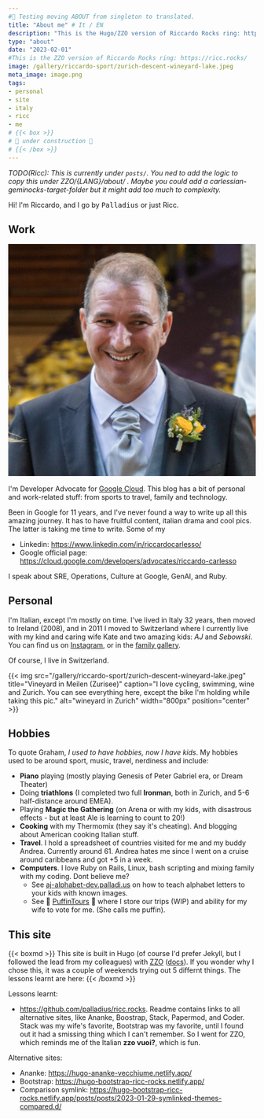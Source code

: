 ```yaml
---
#🚧 Testing moving ABOUT from singleton to translated.
title: "About me" # It / EN
description: "This is the Hugo/ZZO version of Riccardo Rocks ring: https://ricc.rocks/"
type: "about"
date: "2023-02-01"
#This is the ZZO version of Riccardo Rocks ring: https://ricc.rocks/
image: /gallery/riccardo-sport/zurich-descent-wineyard-lake.jpeg
meta_image: image.png
tags:
- personal
- site
- italy
- ricc
- me
# {{< box >}}
# 🚧 under construction 🚧
# {{< /box >}}
---
```


*TODO(Ricc): This is currently under `posts/`. You ned to add the logic to copy this under ZZO/{LANG}/about/ . Maybe you could add a carlessian-geminocks-target-folder but it might add too much to complexity.*

Hi! I'm Riccardo, and I go by <tt>Palladius</tt> or just Ricc.

## Work

![Riccardo innaturally handsome at his wedding](image.png)

I'm Developer Advocate for [Google Cloud](http://cloud.google.com/). This blog has a bit of personal and work-related stuff: from sports to travel, family and technology.

Been in Google for 11 years, and I've never found a way to write up all this amazing journey. It has to have fruitful content, italian drama and cool pics. The latter is taking me time to write. Some of my

* Linkedin: <https://www.linkedin.com/in/riccardocarlesso/>
* Google official page: <https://cloud.google.com/developers/advocates/riccardo-carlesso>

I speak about SRE, Operations, Culture at Google, GenAI, and Ruby.

## Personal

I'm Italian, except I'm mostly on time. I've lived in Italy 32 years, then moved to Ireland (2008), and in 2011 I moved to Switzerland where I currently live with my kind and caring wife Kate and two amazing kids: *AJ* and *Sebowski*. You can find us on [Instagram](https://www.instagram.com/palladius/), or in the [family gallery](/en/gallery/riccardo-family/).

Of course, I live in Switzerland.

{{< img src="/gallery/riccardo-sport/zurich-descent-wineyard-lake.jpeg" title="Vineyard in Meilen (Zurisee)" caption="I love cycling, swimming, wine and Zurich. You can see everything here, except the bike I'm holding while taking this pic." alt="wineyard in Zurich" width="800px" position="center" >}}

## Hobbies

To quote Graham, *I used to have hobbies, now I have kids*. My hobbies used to be around sport, music, travel, nerdiness and include:

* **Piano** playing (mostly playing Genesis of Peter Gabriel era, or Dream Theater)
* Doing **triathlons** (I completed two full **Ironman**, both in Zurich, and 5-6 half-distance around EMEA).
* Playing **Magic the Gathering** (on Arena or with my kids, with disastrous effects - but at least Ale is learning to count to 20!)
* **Cooking** with my Thermomix (they say it's cheating). And blogging about American cooking Italian stuff.
* **Travel**. I hold a spreadsheet of countries visited for me and my buddy Andrea. Currently around 61. Andrea hates me since I went on a cruise around caribbeans and got +5 in a week.
* **Computers**. I love Ruby on Rails, Linux, bash scripting and mixing family with my coding. Dont believe me?
  * See [aj-alphabet-dev.palladi.us](http://aj-alphabet-dev.palladi.us/alfabeto?alphabet=it&cells_per_row=6&locale=en&predilige=portrait) on how to teach alphabet letters to your kids with known images.
  * See 🚧 [PuffinTours](https://puffintours-prod-rjjr63dzrq-ew.a.run.app/) 🚧 where I store our trips (WIP) and ability for my wife to vote for me. (She calls me puffin).

## This site


{{< boxmd >}}
This site is built in Hugo (of course I'd prefer Jekyll, but I followed the lead from my colleagues) with [ZZO](https://github.com/zzossig/hugo-theme-zzo) ([docs](https://zzo-docs.vercel.app/zzo)). If you wonder why I chose this, it was a couple of weekends trying out 5 differnt things. The lessons learnt are here:
{{< /boxmd >}}

Lessons learnt:

* <https://github.com/palladius/ricc.rocks>. Readme contains links to all alternative sites, like Ananke,
  Boostrap, Stack, Papermod, and Coder. Stack was my wife's favorite, Bootstrap was my favorite, until I found out it had a smissing thing which I can't remember. So I went for ZZO, which reminds me of the Italian **zzo vuoi?**, which is fun.

Alternative sites:

* Ananke: <https://hugo-ananke-vecchiume.netlify.app/>
* Bootstrap: <https://hugo-bootstrap-ricc-rocks.netlify.app/>
* Comparison symlink: <https://hugo-bootstrap-ricc-rocks.netlify.app/posts/posts/2023-01-29-symlinked-themes-compared.d/>

